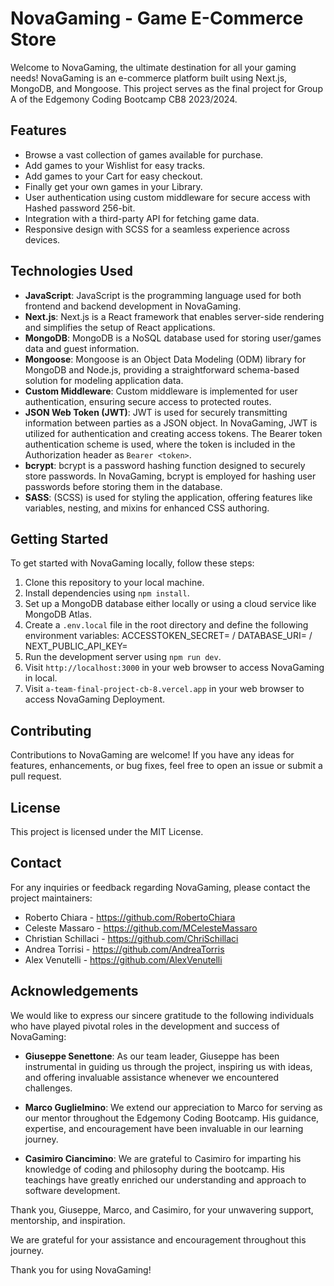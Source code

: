 # NovaGaming - Game E-Commerce Store

Welcome to NovaGaming, the ultimate destination for all your gaming needs! NovaGaming is an e-commerce platform built using Next.js, MongoDB, and Mongoose. This project serves as the final project for Group A of the Edgemony Coding Bootcamp CB8 2023/2024.

## Features

- Browse a vast collection of games available for purchase.
- Add games to your Wishlist for easy tracks.
- Add games to your Cart for easy checkout.
- Finally get your own games in your Library.
- User authentication using custom middleware for secure access with Hashed password 256-bit.
- Integration with a third-party API for fetching game data.
- Responsive design with SCSS for a seamless experience across devices.

## Technologies Used

- **JavaScript**: JavaScript is the programming language used for both frontend and backend development in NovaGaming.
- **Next.js**: Next.js is a React framework that enables server-side rendering and simplifies the setup of React applications.
- **MongoDB**: MongoDB is a NoSQL database used for storing user/games data and guest information.
- **Mongoose**: Mongoose is an Object Data Modeling (ODM) library for MongoDB and Node.js, providing a straightforward schema-based solution for modeling application data.
- **Custom Middleware**: Custom middleware is implemented for user authentication, ensuring secure access to protected routes.
- **JSON Web Token (JWT)**: JWT is used for securely transmitting information between parties as a JSON object. In NovaGaming, JWT is utilized for authentication and creating access tokens. The Bearer token authentication scheme is used, where the token is included in the Authorization header as `Bearer <token>`.
- **bcrypt**: bcrypt is a password hashing function designed to securely store passwords. In NovaGaming, bcrypt is employed for hashing user passwords before storing them in the database.
- **SASS**: (SCSS) is used for styling the application, offering features like variables, nesting, and mixins for enhanced CSS authoring.

## Getting Started

To get started with NovaGaming locally, follow these steps:

1. Clone this repository to your local machine.
2. Install dependencies using `npm install`.
3. Set up a MongoDB database either locally or using a cloud service like MongoDB Atlas.
4. Create a `.env.local` file in the root directory and define the following environment variables: ACCESSTOKEN_SECRET= / DATABASE_URI= / NEXT_PUBLIC_API_KEY=
5. Run the development server using `npm run dev`.
6. Visit `http://localhost:3000` in your web browser to access NovaGaming in local.
7. Visit `a-team-final-project-cb-8.vercel.app` in your web browser to access NovaGaming Deployment.

## Contributing

Contributions to NovaGaming are welcome! If you have any ideas for features, enhancements, or bug fixes, feel free to open an issue or submit a pull request.

## License

This project is licensed under the MIT License.

## Contact

For any inquiries or feedback regarding NovaGaming, please contact the project maintainers:

- Roberto Chiara - https://github.com/RobertoChiara
- Celeste Massaro - https://github.com/MCelesteMassaro
- Christian Schillaci - https://github.com/ChriSchillaci
- Andrea Torrisi - https://github.com/AndreaTorris
- Alex Venutelli - https://github.com/AlexVenutelli

## Acknowledgements

We would like to express our sincere gratitude to the following individuals who have played pivotal roles in the development and success of NovaGaming:

- **Giuseppe Senettone**: As our team leader, Giuseppe has been instrumental in guiding us through the project, inspiring us with ideas, and offering invaluable assistance whenever we encountered challenges.

- **Marco Guglielmino**: We extend our appreciation to Marco for serving as our mentor throughout the Edgemony Coding Bootcamp. His guidance, expertise, and encouragement have been invaluable in our learning journey.

- **Casimiro Ciancimino**: We are grateful to Casimiro for imparting his knowledge of coding and philosophy during the bootcamp. His teachings have greatly enriched our understanding and approach to software development.

Thank you, Giuseppe, Marco, and Casimiro, for your unwavering support, mentorship, and inspiration.

We are grateful for your assistance and encouragement throughout this journey.

Thank you for using NovaGaming!
